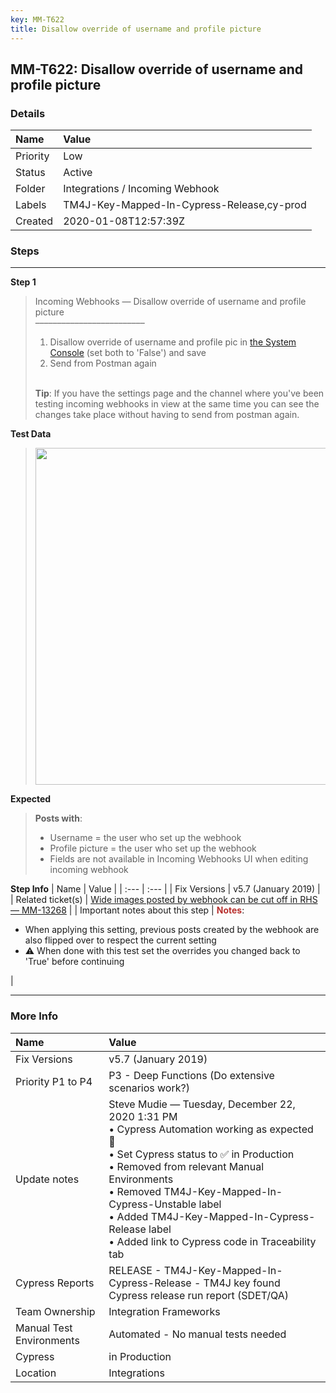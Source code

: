 ```yaml
---
key: MM-T622
title: Disallow override of username and profile picture
---
```


## MM-T622: Disallow override of username and profile picture

### Details

| Name     | Value                                      |
| :------- | :----------------------------------------- |
| Priority | Low                                        |
| Status   | Active                                     |
| Folder   | Integrations / Incoming Webhook            |
| Labels   | TM4J-Key-Mapped-In-Cypress-Release,cy-prod |
| Created  | 2020-01-08T12:57:39Z                       |

### Steps

<hr/>

**Step 1**

> <article>Incoming Webhooks — Disallow override of username and profile picture<br>–––––––––––––––––––––––––<ol><li>Disallow override of username and profile pic in <a href="https://postgres.test.mattermost.com/admin_console/integrations/integration_management" rel="noopener noreferrer" target="_blank">the System Console</a> (set both to 'False') and save</li><li>Send from Postman again</li></ol><br><strong>Tip</strong>: If you have the settings page and the channel where you've been testing incoming webhooks in view at the same time you can see the changes take place without having to send from postman again.</article>

**Test Data**

> <article><img src="https://smartbear-tm4j-prod-us-west-2-attachment-rich-text.s3.us-west-2.amazonaws.com/embedded-f3277290f945470c4add5d21ef3dc7ca7b74388fc7152bfb6b99ae58c66a95a8-1578941471466-2020-01-13_13-50-14.png" style="width: 539px;" class="fr-fil fr-dib"></article>

**Expected**

> <article><strong>Posts with</strong>:<ul><li>Username = the user who set up the webhook</li><li>Profile picture = the user who set up the webhook</li><li>Fields are not available in Incoming Webhooks UI when editing incoming webhook</li></ul></article>

**Step Info**
| Name | Value |
| :--- | :--- |
| Fix Versions | v5.7 (January 2019) |
| Related ticket(s) | <a href="https://mattermost.atlassian.net/browse/MM-13268" rel="noopener noreferrer" target="_blank">Wide images posted by webhook can be cut off in RHS — MM-13268</a> |
| Important notes about this step | <strong><span style="color: rgb(184, 49, 47);">Notes</span></strong>:<ul><li>When applying this setting, previous posts created by the webhook are also flipped over to respect the current setting</li><li>⚠️ When done with this test set the overrides you changed back to 'True' before continuing&nbsp;</li></ul> |

<hr/>

### More Info

| Name                     | Value                                                                                                                                                                                                                                                                                                                                                   |
| :----------------------- | :------------------------------------------------------------------------------------------------------------------------------------------------------------------------------------------------------------------------------------------------------------------------------------------------------------------------------------------------------ |
| Fix Versions             | v5.7 (January 2019)                                                                                                                                                                                                                                                                                                                                     |
| Priority P1 to P4        | P3 - Deep Functions (Do extensive scenarios work?)                                                                                                                                                                                                                                                                                                      |
| Update notes             | Steve Mudie — Tuesday, December 22, 2020 1:31 PM<br>• Cypress Automation working as expected 🎉<br>• Set Cypress status to ✅ in Production<br>• Removed from relevant Manual Environments<br>• Removed TM4J-Key-Mapped-In-Cypress-Unstable label<br>• Added TM4J-Key-Mapped-In-Cypress-Release label<br>• Added link to Cypress code in Traceability tab |
| Cypress Reports          | RELEASE - TM4J-Key-Mapped-In-Cypress-Release - TM4J key found Cypress release run report (SDET/QA)                                                                                                                                                                                                                                                      |
| Team Ownership           | Integration Frameworks                                                                                                                                                                                                                                                                                                                                  |
| Manual Test Environments | Automated - No manual tests needed                                                                                                                                                                                                                                                                                                                      |
| Cypress                  | in Production                                                                                                                                                                                                                                                                                                                                           |
| Location                 | Integrations                                                                                                                                                                                                                                                                                                                                            |

